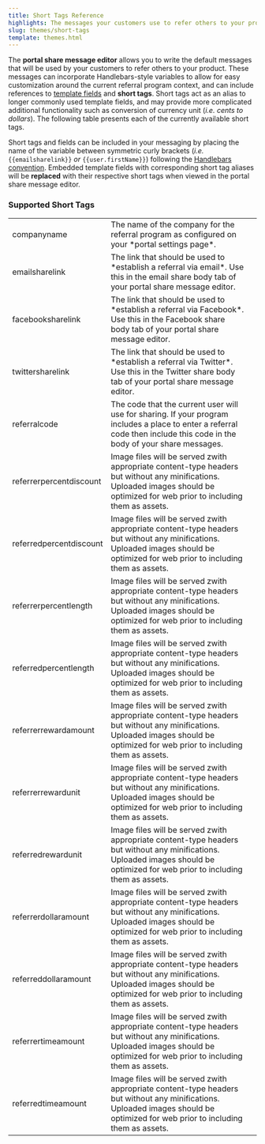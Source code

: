 ```yaml
---
title: Short Tags Reference
highlights: The messages your customers use to refer others to your product can be customized to suite your needs. This reference describes the ways in which you can customize such messaging via the portal. 
slug: themes/short-tags
template: themes.html
---
```



The **portal share message editor** allows you to write the default messages that will be used by your customers to refer others to your product. These messages can incorporate Handlebars-style variables to allow for easy customization around the current referral program context, and can include references to [template fields](/themes/fields) and **short tags**. Short tags act as an alias to longer commonly used template fields, and may provide more complicated additional functionality such as conversion of currency unit (*i.e. cents to dollars*). The following table presents each of the currently available short tags. 


Short tags and fields can be included in your messaging by placing the name of the variable between symmetric curly brackets (*i.e.* `{{emailsharelink}}` *or* `{{user.firstName}}`) following the [Handlebars convention](http://handlebarsjs.com/). Embedded template fields with corresponding short tag aliases will be **replaced** with their respective short tags when viewed in the portal share message editor.

<h3>Supported Short Tags</h3>

<table class="table">
    <tr>
        <td>companyname</td>
        <td>The name of the company for the referral program as configured on your *portal settings page*.<td>
    </tr>
    <tr>
        <td>emailsharelink</td>
        <td>The link that should be used to *establish a referral via email*. Use this in the email share body tab of your portal share message editor.</td>
    </tr>
    <tr>
        <td>facebooksharelink</td>
        <td>The link that should be used to *establish a referral via Facebook*. Use this in the Facebook share body tab of your portal share message editor.</td>
    </tr>
    <tr>
        <td>twittersharelink</td>
        <td>The link that should be used to *establish a referral via Twitter*. Use this in the Twitter share body tab of your portal share message editor.</td>
    </tr>
    <tr>
        <td>referralcode</td>
        <td>The code that the current user will use for sharing. If your program includes a place to enter a referral code then include this code in the body of your share messages.</td>
    </tr>
    <tr>
        <td>referrerpercentdiscount</td>
        <td>Image files will be served zwith appropriate content-type headers but without any minifications. Uploaded images should be optimized for web prior to including them as assets.</td>
    </tr>
    <tr>
        <td>referredpercentdiscount</td>
        <td>Image files will be served zwith appropriate content-type headers but without any minifications. Uploaded images should be optimized for web prior to including them as assets.</td>
    </tr>
    <tr>
        <td>referrerpercentlength</td>
        <td>Image files will be served zwith appropriate content-type headers but without any minifications. Uploaded images should be optimized for web prior to including them as assets.</td>
    </tr>
    <tr>
        <td>referredpercentlength</td>
        <td>Image files will be served zwith appropriate content-type headers but without any minifications. Uploaded images should be optimized for web prior to including them as assets.</td>
    </tr>
    <tr>
        <td>referrerrewardamount</td>
        <td>Image files will be served zwith appropriate content-type headers but without any minifications. Uploaded images should be optimized for web prior to including them as assets.</td>
    </tr>
    <tr>
        <td>referrerrewardunit</td>
        <td>Image files will be served zwith appropriate content-type headers but without any minifications. Uploaded images should be optimized for web prior to including them as assets.</td>
    </tr>
    <tr>
        <td>referredrewardunit</td>
        <td>Image files will be served zwith appropriate content-type headers but without any minifications. Uploaded images should be optimized for web prior to including them as assets.</td>
    </tr>
    <tr>
        <td>referrerdollaramount</td>
        <td>Image files will be served zwith appropriate content-type headers but without any minifications. Uploaded images should be optimized for web prior to including them as assets.</td>
    </tr>
    <tr>
        <td>referreddollaramount</td>
        <td>Image files will be served zwith appropriate content-type headers but without any minifications. Uploaded images should be optimized for web prior to including them as assets.</td>
    </tr>
    <tr>
        <td>referrertimeamount</td>
        <td>Image files will be served zwith appropriate content-type headers but without any minifications. Uploaded images should be optimized for web prior to including them as assets.</td>
    </tr>
    <tr>
        <td>referredtimeamount</td>
        <td>Image files will be served zwith appropriate content-type headers but without any minifications. Uploaded images should be optimized for web prior to including them as assets.</td>
    </tr>
</table>